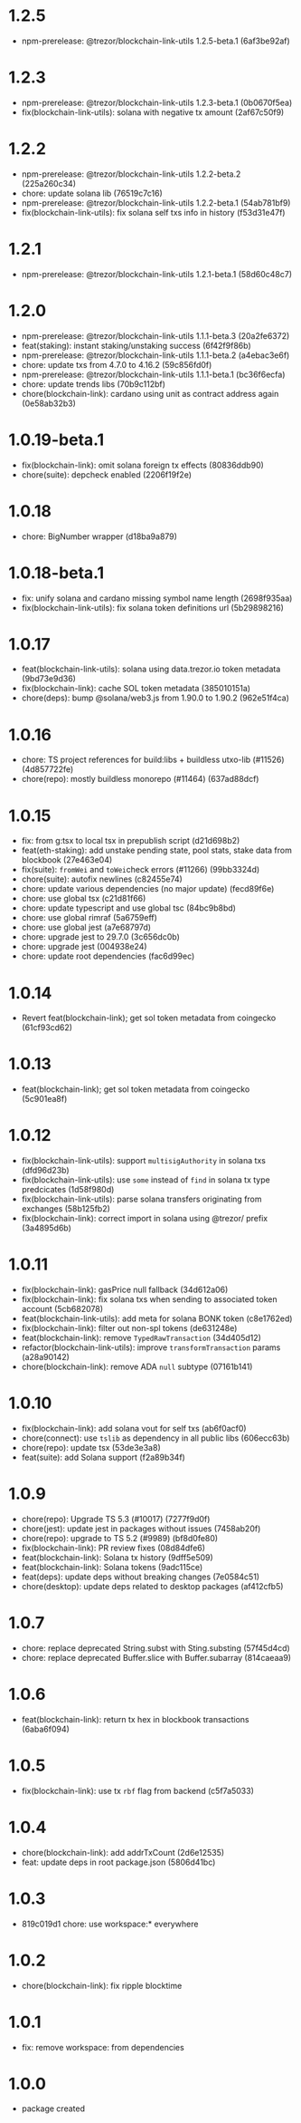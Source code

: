 # 1.2.5

-   npm-prerelease: @trezor/blockchain-link-utils 1.2.5-beta.1 (6af3be92af)

# 1.2.3

-   npm-prerelease: @trezor/blockchain-link-utils 1.2.3-beta.1 (0b0670f5ea)
-   fix(blockchain-link-utils): solana with negative tx amount (2af67c50f9)

# 1.2.2

-   npm-prerelease: @trezor/blockchain-link-utils 1.2.2-beta.2 (225a260c34)
-   chore: update solana lib (76519c7c16)
-   npm-prerelease: @trezor/blockchain-link-utils 1.2.2-beta.1 (54ab781bf9)
-   fix(blockchain-link-utils): fix solana self txs info in history (f53d31e47f)

# 1.2.1

-   npm-prerelease: @trezor/blockchain-link-utils 1.2.1-beta.1 (58d60c48c7)

# 1.2.0

-   npm-prerelease: @trezor/blockchain-link-utils 1.1.1-beta.3 (20a2fe6372)
-   feat(staking): instant staking/unstaking success (6f42f9f86b)
-   npm-prerelease: @trezor/blockchain-link-utils 1.1.1-beta.2 (a4ebac3e6f)
-   chore: update txs from 4.7.0 to 4.16.2 (59c856fd0f)
-   npm-prerelease: @trezor/blockchain-link-utils 1.1.1-beta.1 (bc36f6ecfa)
-   chore: update trends libs (70b9c112bf)
-   chore(blockchain-link): cardano using unit as contract address again (0e58ab32b3)

# 1.0.19-beta.1

-   fix(blockchain-link): omit solana foreign tx effects (80836ddb90)
-   chore(suite): depcheck enabled (2206f19f2e)

# 1.0.18

-   chore: BigNumber wrapper (d18ba9a879)

# 1.0.18-beta.1

-   fix: unify solana and cardano missing symbol name length (2698f935aa)
-   fix(blockchain-link-utils): fix solana token definitions url (5b29898216)

# 1.0.17

-   feat(blockchain-link-utils): solana using data.trezor.io token metadata (9bd73e9d36)
-   fix(blockchain-link): cache SOL token metadata (385010151a)
-   chore(deps): bump @solana/web3.js from 1.90.0 to 1.90.2 (962e51f4ca)

# 1.0.16

-   chore: TS project references for build:libs + buildless utxo-lib (#11526) (4d857722fe)
-   chore(repo): mostly buildless monorepo (#11464) (637ad88dcf)

# 1.0.15

-   fix: from g:tsx to local tsx in prepublish script (d21d698b2)
-   feat(eth-staking): add unstake pending state, pool stats, stake data from blockbook (27e463e04)
-   fix(suite): `fromWei` and `toWei`check errors (#11266) (99bb3324d)
-   chore(suite): autofix newlines (c82455e74)
-   chore: update various dependencies (no major update) (fecd89f6e)
-   chore: use global tsx (c21d81f66)
-   chore: update typescript and use global tsc (84bc9b8bd)
-   chore: use global rimraf (5a6759eff)
-   chore: use global jest (a7e68797d)
-   chore: upgrade jest to 29.7.0 (3c656dc0b)
-   chore: upgrade jest (004938e24)
-   chore: update root dependencies (fac6d99ec)

# 1.0.14

-   Revert feat(blockchain-link); get sol token metadata from coingecko (61cf93cd62)

# 1.0.13

-   feat(blockchain-link); get sol token metadata from coingecko (5c901ea8f)

# 1.0.12

-   fix(blockchain-link-utils): support `multisigAuthority` in solana txs (dfd96d23b)
-   fix(blockchain-link-utils): use `some` instead of `find` in solana tx type predcicates (1d58f980d)
-   fix(blockchain-link-utils): parse solana transfers originating from exchanges (58b125fb2)
-   fix(blockchain-link): correct import in solana using @trezor/ prefix (3a4895d6b)

# 1.0.11

-   fix(blockchain-link): gasPrice null fallback (34d612a06)
-   fix(blockchain-link): fix solana txs when sending to associated token account (5cb682078)
-   feat(blockchain-link-utils): add meta for solana BONK token (c8e1762ed)
-   fix(blockchain-link): filter out non-spl tokens (de631248e)
-   feat(blockchain-link): remove `TypedRawTransaction` (34d405d12)
-   refactor(blockchain-link-utils): improve `transformTransaction` params (a28a90142)
-   chore(blockchain-link): remove ADA `null` subtype (07161b141)

# 1.0.10

-   fix(blockchain-link): add solana vout for self txs (ab6f0acf0)
-   chore(connect): use `tslib` as dependency in all public libs (606ecc63b)
-   chore(repo): update tsx (53de3e3a8)
-   feat(suite): add Solana support (f2a89b34f)

# 1.0.9

-   chore(repo): Upgrade TS 5.3 (#10017) (7277f9d0f)
-   chore(jest): update jest in packages without issues (7458ab20f)
-   chore(repo): upgrade to TS 5.2 (#9989) (bf8d0fe80)
-   fix(blockchain-link): PR review fixes (08d84dfe6)
-   feat(blockchain-link): Solana tx history (9dff5e509)
-   feat(blockchain-link): Solana tokens (9adc115ce)
-   feat(deps): update deps without breaking changes (7e0584c51)
-   chore(desktop): update deps related to desktop packages (af412cfb5)

# 1.0.7

-   chore: replace deprecated String.subst with Sting.substing (57f45d4cd)
-   chore: replace deprecated Buffer.slice with Buffer.subarray (814caeaa9)

# 1.0.6

-   feat(blockchain-link): return tx hex in blockbook transactions (6aba6f094)

# 1.0.5

-   fix(blockchain-link): use tx `rbf` flag from backend (c5f7a5033)

# 1.0.4

-   chore(blockchain-link): add addrTxCount (2d6e12535)
-   feat: update deps in root package.json (5806d41bc)

# 1.0.3

-   819c019d1 chore: use workspace:\* everywhere

# 1.0.2

-   chore(blockchain-link): fix ripple blocktime

# 1.0.1

-   fix: remove workspace: from dependencies

# 1.0.0

-   package created
